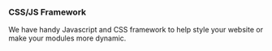 ### CSS/JS Framework


We have handy Javascript and CSS framework to help style your website or make your modules more dynamic.